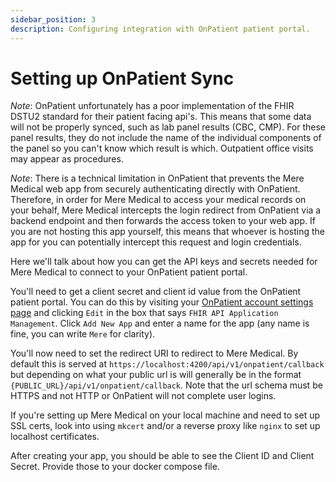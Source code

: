 ```yaml
---
sidebar_position: 3
description: Configuring integration with OnPatient patient portal.
---
```


# Setting up OnPatient Sync

_Note_: OnPatient unfortunately has a poor implementation of the FHIR DSTU2 standard for their patient facing api's. This means that some data will not be properly synced, such as lab panel results (CBC, CMP). For these panel results, they do not include the name of the individual components of the panel so you can't know which result is which. Outpatient office visits may appear as procedures.

_Note_: There is a technical limitation in OnPatient that prevents the Mere Medical web app from securely authenticating directly with OnPatient. Therefore, in order for Mere Medical to access your medical records on your behalf, Mere Medical intercepts the login redirect from OnPatient via a backend endpoint and then forwards the access token to your web app. If you are not hosting this app yourself, this means that whoever is hosting the app for you can potentially intercept this request and login credentials.

Here we'll talk about how you can get the API keys and secrets needed for Mere Medical to connect to your OnPatient patient portal.

You'll need to get a client secret and client id value from the OnPatient patient portal. You can do this by visiting your [OnPatient account settings page](https://www.onpatient.com/account/settings/) and clicking `Edit` in the box that says `FHIR API Application Management`. Click `Add New App` and enter a name for the app (any name is fine, you can write `Mere` for clarity).

You'll now need to set the redirect URI to redirect to Mere Medical. By default this is served at `https://localhost:4200/api/v1/onpatient/callback` but depending on what your public url is will generally be in the format `{PUBLIC_URL}/api/v1/onpatient/callback`. Note that the url schema must be HTTPS and not HTTP or OnPatient will not complete user logins.

If you're setting up Mere Medical on your local machine and need to set up SSL certs, look into using `mkcert` and/or a reverse proxy like `nginx` to set up localhost certificates.

After creating your app, you should be able to see the Client ID and Client Secret. Provide those to your docker compose file.
